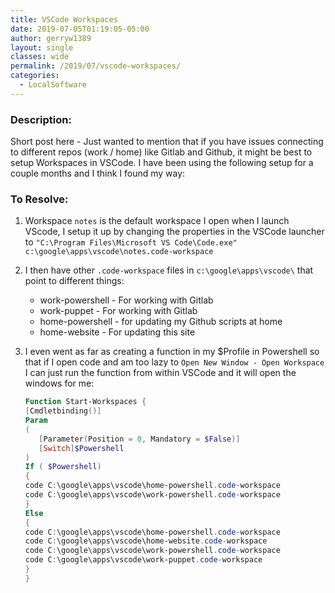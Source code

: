 ```yaml
---
title: VSCode Workspaces
date: 2019-07-05T01:19:05-05:00
author: gerryw1389
layout: single
classes: wide
permalink: /2019/07/vscode-workspaces/
categories:
  - LocalSoftware
---
```

<!--more-->

### Description:

Short post here - Just wanted to mention that if you have issues connecting to different repos (work / home) like Gitlab and Github, it might be best to setup Workspaces in VSCode. I have been using the following setup for a couple months and I think I found my way:

### To Resolve:

1. Workspace `notes` is the default workspace I open when I launch VScode, I setup it up by changing the properties in the VSCode launcher to `"C:\Program Files\Microsoft VS Code\Code.exe" c:\google\apps\vscode\notes.code-workspace`

2. I then have other `.code-workspace` files in `c:\google\apps\vscode\` that point to different things:
   
   - work-powershell - For working with Gitlab
   - work-puppet - For working with Gitlab
   - home-powershell - for updating my Github scripts at home
   - home-website - For updating this site

3. I even went as far as creating a function in my $Profile in Powershell so that if I open code and am too lazy to `Open New Window - Open Workspace` I can just run the function from within VSCode and it will open the windows for me:

   ```powershell
   Function Start-Workspaces {
   [Cmdletbinding()]
   Param
   (
      [Parameter(Position = 0, Mandatory = $False)]
      [Switch]$Powershell
   )
   If ( $Powershell)
   {
   code C:\google\apps\vscode\home-powershell.code-workspace
   code C:\google\apps\vscode\work-powershell.code-workspace
   }
   Else
   {
   code C:\google\apps\vscode\home-powershell.code-workspace
   code C:\google\apps\vscode\home-website.code-workspace
   code C:\google\apps\vscode\work-powershell.code-workspace
   code C:\google\apps\vscode\work-puppet.code-workspace
   }
   }
   ```